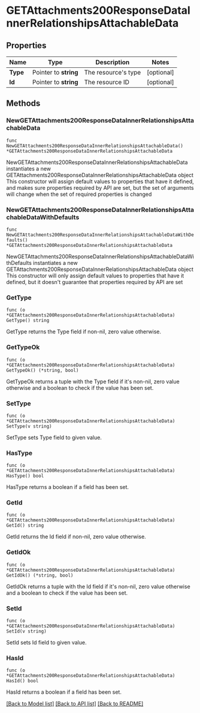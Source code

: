 # GETAttachments200ResponseDataInnerRelationshipsAttachableData

## Properties

Name | Type | Description | Notes
------------ | ------------- | ------------- | -------------
**Type** | Pointer to **string** | The resource&#39;s type | [optional] 
**Id** | Pointer to **string** | The resource ID | [optional] 

## Methods

### NewGETAttachments200ResponseDataInnerRelationshipsAttachableData

`func NewGETAttachments200ResponseDataInnerRelationshipsAttachableData() *GETAttachments200ResponseDataInnerRelationshipsAttachableData`

NewGETAttachments200ResponseDataInnerRelationshipsAttachableData instantiates a new GETAttachments200ResponseDataInnerRelationshipsAttachableData object
This constructor will assign default values to properties that have it defined,
and makes sure properties required by API are set, but the set of arguments
will change when the set of required properties is changed

### NewGETAttachments200ResponseDataInnerRelationshipsAttachableDataWithDefaults

`func NewGETAttachments200ResponseDataInnerRelationshipsAttachableDataWithDefaults() *GETAttachments200ResponseDataInnerRelationshipsAttachableData`

NewGETAttachments200ResponseDataInnerRelationshipsAttachableDataWithDefaults instantiates a new GETAttachments200ResponseDataInnerRelationshipsAttachableData object
This constructor will only assign default values to properties that have it defined,
but it doesn't guarantee that properties required by API are set

### GetType

`func (o *GETAttachments200ResponseDataInnerRelationshipsAttachableData) GetType() string`

GetType returns the Type field if non-nil, zero value otherwise.

### GetTypeOk

`func (o *GETAttachments200ResponseDataInnerRelationshipsAttachableData) GetTypeOk() (*string, bool)`

GetTypeOk returns a tuple with the Type field if it's non-nil, zero value otherwise
and a boolean to check if the value has been set.

### SetType

`func (o *GETAttachments200ResponseDataInnerRelationshipsAttachableData) SetType(v string)`

SetType sets Type field to given value.

### HasType

`func (o *GETAttachments200ResponseDataInnerRelationshipsAttachableData) HasType() bool`

HasType returns a boolean if a field has been set.

### GetId

`func (o *GETAttachments200ResponseDataInnerRelationshipsAttachableData) GetId() string`

GetId returns the Id field if non-nil, zero value otherwise.

### GetIdOk

`func (o *GETAttachments200ResponseDataInnerRelationshipsAttachableData) GetIdOk() (*string, bool)`

GetIdOk returns a tuple with the Id field if it's non-nil, zero value otherwise
and a boolean to check if the value has been set.

### SetId

`func (o *GETAttachments200ResponseDataInnerRelationshipsAttachableData) SetId(v string)`

SetId sets Id field to given value.

### HasId

`func (o *GETAttachments200ResponseDataInnerRelationshipsAttachableData) HasId() bool`

HasId returns a boolean if a field has been set.


[[Back to Model list]](../README.md#documentation-for-models) [[Back to API list]](../README.md#documentation-for-api-endpoints) [[Back to README]](../README.md)


